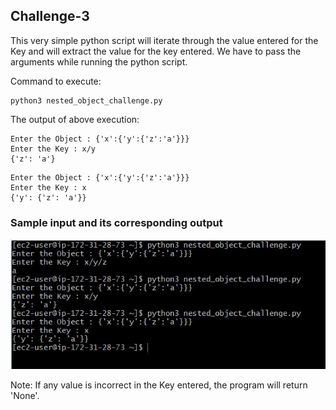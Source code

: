 ## Challenge-3

This very simple python script will iterate through the value entered for the Key and will extract the value for the key entered. We have to pass the arguments while running the python script.

Command to execute:

````
python3 nested_object_challenge.py
````

The output of above execution:
````
Enter the Object : {'x':{'y':{'z':'a'}}}
Enter the Key : x/y
{'z': 'a'}
````
````
Enter the Object : {'x':{'y':{'z':'a'}}}
Enter the Key : x
{'y': {'z': 'a'}}
````

### Sample input and its corresponding output 

![alt text](https://github.com/gdb-gopa/challenge/blob/main/Challenge-3_nestedDict/Output.JPG)

Note: If any value is incorrect in the Key entered, the program will return 'None'.
